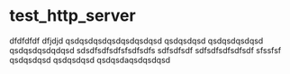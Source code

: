 # test_http_server
dfdfdfdf
dfjdjd
qsdqsdqsdqsdqsdqsdqsd
qsdqsdqsd
qsdqsdqsdqsd
qsdqsdqsdqdqsd
sdsdfsdfsdfsfsdfsdfs
sdfsdfsdf
sdfsdfsdfsdfsdf
sfssfsf
qsdqsdqsd
qsdqsdqsd
qsdqsdaqsdqsdqsd
